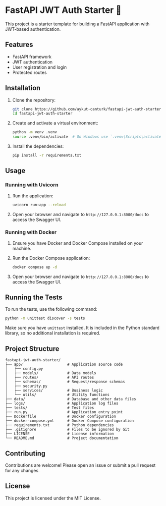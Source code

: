 # FastAPI JWT Auth Starter 🚀

This project is a starter template for building a FastAPI application with JWT-based authentication.

## Features

- FastAPI framework
- JWT authentication
- User registration and login
- Protected routes

## Installation

1. Clone the repository:
    ```bash
    git clone https://github.com/aykut-canturk/fastapi-jwt-auth-starter.git
    cd fastapi-jwt-auth-starter
    ```

2. Create and activate a virtual environment:
    ```bash
    python -m venv .venv
    source .venv/bin/activate  # On Windows use `.venv\Scripts\activate`
    ```

3. Install the dependencies:
    ```bash
    pip install -r requirements.txt
    ```

## Usage

### Running with Uvicorn

1. Run the application:
    ```bash
    uvicorn run:app --reload
    ```

2. Open your browser and navigate to `http://127.0.0.1:8000/docs` to access the Swagger UI.

### Running with Docker

1. Ensure you have Docker and Docker Compose installed on your machine.

2. Run the Docker Compose application:
    ```bash
    docker compose up -d
    ```

3. Open your browser and navigate to `http://127.0.0.1:8000/docs` to access the Swagger UI.

## Running the Tests

To run the tests, use the following command:

```bash
python -m unittest discover -s tests
```

Make sure you have `unittest` installed. It is included in the Python standard library, so no additional installation is required.

## Project Structure

```
fastapi-jwt-auth-starter/
├── app/                    # Application source code
│   ├── config.py
│   ├── models/             # Data models
│   ├── routes/             # API routes
│   ├── schemas/            # Request/response schemas
│   ├── security.py
│   ├── services/           # Business logic
│   └── utils/              # Utility functions
├── data/                   # Database and other data files
├── logs/                   # Application log files
├── tests/                  # Test files
├── run.py                  # Application entry point
├── Dockerfile              # Docker configuration
├── docker-compose.yml      # Docker Compose configuration
├── requirements.txt        # Python dependencies
├── .gitignore              # Files to be ignored by Git
├── LICENSE                 # License information
└── README.md               # Project documentation
```

## Contributing

Contributions are welcome! Please open an issue or submit a pull request for any changes.

## License

This project is licensed under the MIT License.
